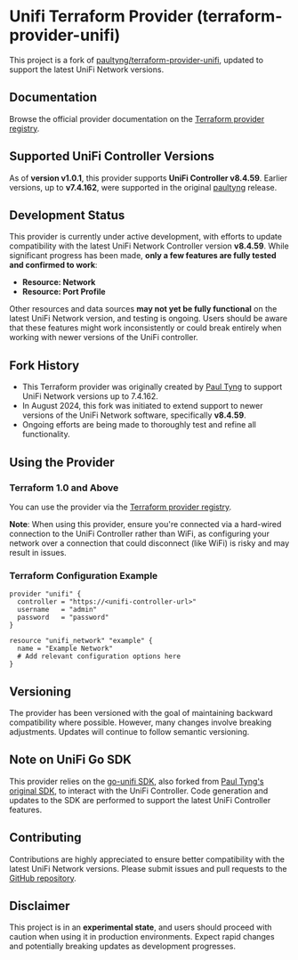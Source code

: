 <!-- ![Acceptance Tests](https://github.com/sayedh/terraform-provider-unifi/workflows/Acceptance%20Tests/badge.svg?event=push) -->

# Unifi Terraform Provider (terraform-provider-unifi)

This project is a fork of [paultyng/terraform-provider-unifi](https://github.com/paultyng/terraform-provider-unifi), updated to support the latest UniFi Network versions.

## Documentation

Browse the official provider documentation on the [Terraform provider registry](https://registry.terraform.io/providers/sayedh/unifi/latest/docs).

## Supported UniFi Controller Versions

As of **version v1.0.1**, this provider supports **UniFi Controller v8.4.59**. Earlier versions, up to **v7.4.162**, were supported in the original [paultyng](https://github.com/paultyng/terraform-provider-unifi) release.


## Development Status

This provider is currently under active development, with efforts to update compatibility with the latest UniFi Network Controller version **v8.4.59**. While significant progress has been made, **only a few features are fully tested and confirmed to work**:

- **Resource: Network**
- **Resource: Port Profile**

Other resources and data sources **may not yet be fully functional** on the latest UniFi Network version, and testing is ongoing. Users should be aware that these features might work inconsistently or could break entirely when working with newer versions of the UniFi controller.

## Fork History

- This Terraform provider was originally created by [Paul Tyng](https://github.com/paultyng) to support UniFi Network versions up to 7.4.162.
- In August 2024, this fork was initiated to extend support to newer versions of the UniFi Network software, specifically **v8.4.59**.
- Ongoing efforts are being made to thoroughly test and refine all functionality.

## Using the Provider

### Terraform 1.0 and Above

You can use the provider via the [Terraform provider registry](https://registry.terraform.io/providers/sayedh/unifi/latest).

**Note**: When using this provider, ensure you're connected via a hard-wired connection to the UniFi Controller rather than WiFi, as configuring your network over a connection that could disconnect (like WiFi) is risky and may result in issues.

### Terraform Configuration Example

```hcl
provider "unifi" {
  controller = "https://<unifi-controller-url>"
  username   = "admin"
  password   = "password"
}

resource "unifi_network" "example" {
  name = "Example Network"
  # Add relevant configuration options here
}
```

## Versioning

The provider has been versioned with the goal of maintaining backward compatibility where possible. However, many changes involve breaking adjustments. Updates will continue to follow semantic versioning.

## Note on UniFi Go SDK

This provider relies on the [go-unifi SDK](https://github.com/sayedh/go-unifi), also forked from [Paul Tyng's original SDK](https://github.com/paultyng/go-unifi), to interact with the UniFi Controller. Code generation and updates to the SDK are performed to support the latest UniFi Controller features.

## Contributing

Contributions are highly appreciated to ensure better compatibility with the latest UniFi Network versions. Please submit issues and pull requests to the [GitHub repository](https://github.com/sayedh/terraform-provider-unifi).

## Disclaimer

This project is in an **experimental state**, and users should proceed with caution when using it in production environments. Expect rapid changes and potentially breaking updates as development progresses.

